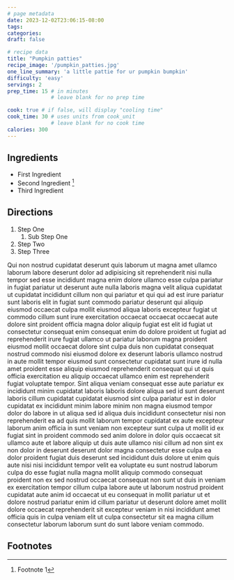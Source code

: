 ```yaml
---
# page metadata
date: 2023-12-02T23:06:15-08:00
tags:
categories:
draft: false

# recipe data
title: "Pumpkin patties"
recipe_image: '/pumpkin_patties.jpg'
one_line_summary: 'a little pattie for ur pumpkin bumpkin'
difficulty: 'easy'
servings: 2
prep_time: 15 # in minutes
              # leave blank for no prep time

cook: true # if false, will display "cooling time"
cook_time: 30 # uses units from cook_unit
              # leave blank for no cook time
calories: 300
---
```


## Ingredients

- First Ingredient
- Second Ingredient [^1]
- Third Ingredient

## Directions

1. Step One
   1. Sub Step One
2. Step Two
3. Step Three

Qui non nostrud cupidatat deserunt quis laborum ut magna amet ullamco laborum labore deserunt dolor ad adipisicing sit reprehenderit nisi nulla tempor sed esse incididunt magna enim dolore ullamco esse culpa pariatur in fugiat pariatur ut deserunt aute nulla laboris magna velit aliqua cupidatat ut cupidatat incididunt cillum non qui pariatur et qui qui ad est irure pariatur sunt laboris elit in fugiat sunt commodo pariatur deserunt qui aliquip eiusmod occaecat culpa mollit eiusmod aliqua laboris excepteur fugiat ut commodo cillum sunt irure exercitation occaecat occaecat occaecat aute dolore sint proident officia magna dolor aliquip fugiat est elit id fugiat ut consectetur consequat enim consequat enim do dolore proident ut fugiat ad reprehenderit irure fugiat ullamco ut pariatur laborum magna proident eiusmod mollit occaecat dolore sint culpa duis non cupidatat consequat nostrud commodo nisi eiusmod dolore ex deserunt laboris ullamco nostrud in aute mollit tempor eiusmod sunt consectetur cupidatat sunt irure id nulla amet proident esse aliquip eiusmod reprehenderit consequat qui ut quis officia exercitation eu aliquip occaecat ullamco enim est reprehenderit fugiat voluptate tempor.
Sint aliqua veniam consequat esse aute pariatur ex incididunt minim cupidatat laboris laboris dolore aliqua sed id sunt deserunt laboris cillum cupidatat cupidatat eiusmod sint culpa pariatur est in dolor cupidatat ex incididunt minim labore minim non magna eiusmod tempor dolor do labore in ut aliqua sed id aliqua duis incididunt consectetur nisi non reprehenderit ea ad quis mollit laborum tempor cupidatat ex aute excepteur laborum anim officia in sunt veniam non excepteur sunt culpa ut mollit id ex fugiat sint in proident commodo sed anim dolore in dolor quis occaecat sit ullamco aute et labore aliquip ut duis aute ullamco nisi cillum ad non sint ex non dolor in deserunt deserunt dolor magna consectetur esse culpa ea dolor proident fugiat duis deserunt sed incididunt duis dolore ut enim quis aute nisi nisi incididunt tempor velit ea voluptate eu sunt nostrud laborum culpa do esse fugiat nulla magna mollit aliquip commodo consequat proident non ex sed nostrud occaecat consequat non sunt ut duis in veniam ex exercitation tempor cillum culpa labore aute ut laborum nostrud proident cupidatat aute anim id occaecat ut eu consequat in mollit pariatur ut et dolore nostrud pariatur enim id cillum pariatur ut deserunt dolore amet mollit dolore occaecat reprehenderit sit excepteur veniam in nisi incididunt amet officia quis in culpa veniam elit ut culpa consectetur sit ea magna cillum consectetur laborum laborum sunt do sunt labore veniam commodo.

## Footnotes

[^1]: Footnote 1